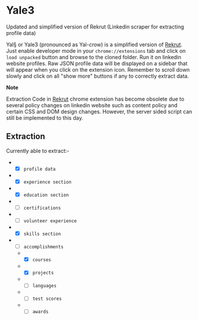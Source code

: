# Yale3
 Updated and simplified version of Rekrut (Linkedin scraper for extracting profile data)

Yal§ or Yale3 (pronounced as Yal-crow) is a simplified version of [Rekrut](https://github.com/DrakenWan/Rekrut). Just enable developer mode in your `chrome://extensions` tab and click on `load unpacked` button and browse to the cloned folder. Run it on linkedin website profiles. Raw JSON profile data will be displayed on a sidebar that will appear when you click on the extension icon. Remember to scroll down slowly and click on all "show more" buttons if any to correctly extract data.


<b>Note </b> 

Extraction Code in [Rekrut](https://github.com/DrakenWan/Rekrut) chrome extension has become obsolete due to several policy changes on linkedin website such as content policy and certain CSS and DOM design changes.
However, the server sided script can still be implemented to this day.

## Extraction

Currently able to extract:-
* - [x] `profile data` 
* - [x] `experience section` 
* - [x] `education section` 
* - [ ] `certifications` 
* - [ ] `volunteer experience` 
* - [x] `skills section` 
* - [ ] `accomplishments` 
  * - [x] `courses`   
  * - [x] `projects` 
  * - [ ] `languages` 
  * - [ ] `test scores` 
  * - [ ] `awards` 
